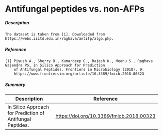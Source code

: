 # Antifungal peptides vs. non-AFPs

##### Description

    The dataset is taken from [1]. Downloaded from https://webs.iiitd.edu.in/raghava/antifp/algo.php.
    
##### Reference

    [1] Piyush A., Sherry B., Kumardeep C., Rajesh K., Meenu S., Raghava Gajendra PS, In Silico Approach for Prediction 
        of Antifungal Peptides. Frontiers in Microbiology (2018), 9: 
        https://www.frontiersin.org/article/10.3389/fmicb.2018.00323
        
##### Summary
 
| Description                                                               | Reference                         |
|---------------------------------------------------------------------------|-----------------------------------|
| In Silico Approach for Prediction of Antifungal Peptides. | https://doi.org/10.3389/fmicb.2018.00323 |

    